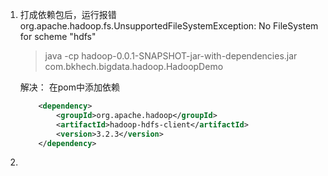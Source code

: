 1. 打成依赖包后，运行报错
   org.apache.hadoop.fs.UnsupportedFileSystemException: No FileSystem for scheme "hdfs"
    >  java -cp hadoop-0.0.1-SNAPSHOT-jar-with-dependencies.jar com.bkhech.bigdata.hadoop.HadoopDemo

    解决： 在pom中添加依赖
    ```xml
        <dependency>
            <groupId>org.apache.hadoop</groupId>
            <artifactId>hadoop-hdfs-client</artifactId>
            <version>3.2.3</version>
        </dependency>
    ```
2. 
